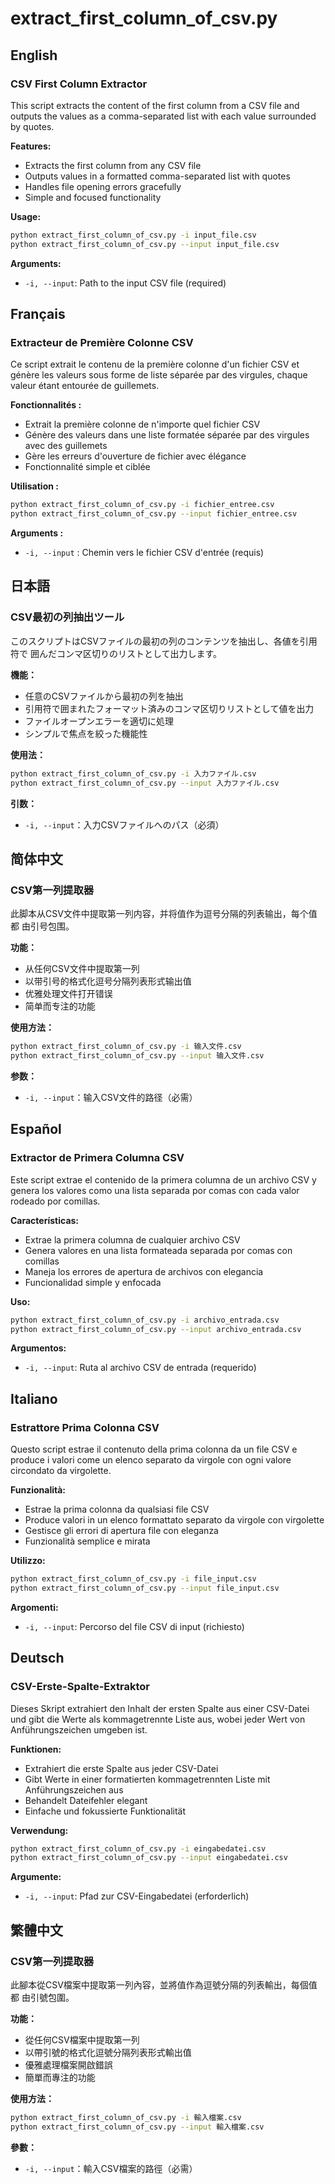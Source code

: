 # extract_first_column_of_csv.py

## English

### CSV First Column Extractor

This script extracts the content of the first column from a CSV file and outputs
the values as a comma-separated list with each value surrounded by quotes.

**Features:**

- Extracts the first column from any CSV file
- Outputs values in a formatted comma-separated list with quotes
- Handles file opening errors gracefully
- Simple and focused functionality

**Usage:**

```bash
python extract_first_column_of_csv.py -i input_file.csv
python extract_first_column_of_csv.py --input input_file.csv
```

**Arguments:**

- `-i, --input`: Path to the input CSV file (required)

## Français

### Extracteur de Première Colonne CSV

Ce script extrait le contenu de la première colonne d'un fichier CSV et génère
les valeurs sous forme de liste séparée par des virgules, chaque valeur étant
entourée de guillemets.

**Fonctionnalités :**

- Extrait la première colonne de n'importe quel fichier CSV
- Génère des valeurs dans une liste formatée séparée par des virgules avec des
  guillemets
- Gère les erreurs d'ouverture de fichier avec élégance
- Fonctionnalité simple et ciblée

**Utilisation :**

```bash
python extract_first_column_of_csv.py -i fichier_entree.csv
python extract_first_column_of_csv.py --input fichier_entree.csv
```

**Arguments :**

- `-i, --input` : Chemin vers le fichier CSV d'entrée (requis)

## 日本語

### CSV最初の列抽出ツール

このスクリプトはCSVファイルの最初の列のコンテンツを抽出し、各値を引用符で
囲んだコンマ区切りのリストとして出力します。

**機能：**

- 任意のCSVファイルから最初の列を抽出
- 引用符で囲まれたフォーマット済みのコンマ区切りリストとして値を出力
- ファイルオープンエラーを適切に処理
- シンプルで焦点を絞った機能性

**使用法：**

```bash
python extract_first_column_of_csv.py -i 入力ファイル.csv
python extract_first_column_of_csv.py --input 入力ファイル.csv
```

**引数：**

- `-i, --input`：入力CSVファイルへのパス（必須）

## 简体中文

### CSV第一列提取器

此脚本从CSV文件中提取第一列内容，并将值作为逗号分隔的列表输出，每个值都
由引号包围。

**功能：**

- 从任何CSV文件中提取第一列
- 以带引号的格式化逗号分隔列表形式输出值
- 优雅处理文件打开错误
- 简单而专注的功能

**使用方法：**

```bash
python extract_first_column_of_csv.py -i 输入文件.csv
python extract_first_column_of_csv.py --input 输入文件.csv
```

**参数：**

- `-i, --input`：输入CSV文件的路径（必需）

## Español

### Extractor de Primera Columna CSV

Este script extrae el contenido de la primera columna de un archivo CSV y genera
los valores como una lista separada por comas con cada valor rodeado por comillas.

**Características:**

- Extrae la primera columna de cualquier archivo CSV
- Genera valores en una lista formateada separada por comas con comillas
- Maneja los errores de apertura de archivos con elegancia
- Funcionalidad simple y enfocada

**Uso:**

```bash
python extract_first_column_of_csv.py -i archivo_entrada.csv
python extract_first_column_of_csv.py --input archivo_entrada.csv
```

**Argumentos:**

- `-i, --input`: Ruta al archivo CSV de entrada (requerido)

## Italiano

### Estrattore Prima Colonna CSV

Questo script estrae il contenuto della prima colonna da un file CSV e produce
i valori come un elenco separato da virgole con ogni valore circondato da
virgolette.

**Funzionalità:**

- Estrae la prima colonna da qualsiasi file CSV
- Produce valori in un elenco formattato separato da virgole con virgolette
- Gestisce gli errori di apertura file con eleganza
- Funzionalità semplice e mirata

**Utilizzo:**

```bash
python extract_first_column_of_csv.py -i file_input.csv
python extract_first_column_of_csv.py --input file_input.csv
```

**Argomenti:**

- `-i, --input`: Percorso del file CSV di input (richiesto)

## Deutsch

### CSV-Erste-Spalte-Extraktor

Dieses Skript extrahiert den Inhalt der ersten Spalte aus einer CSV-Datei und
gibt die Werte als kommagetrennte Liste aus, wobei jeder Wert von Anführungszeichen
umgeben ist.

**Funktionen:**

- Extrahiert die erste Spalte aus jeder CSV-Datei
- Gibt Werte in einer formatierten kommagetrennten Liste mit Anführungszeichen
  aus
- Behandelt Dateifehler elegant
- Einfache und fokussierte Funktionalität

**Verwendung:**

```bash
python extract_first_column_of_csv.py -i eingabedatei.csv
python extract_first_column_of_csv.py --input eingabedatei.csv
```

**Argumente:**

- `-i, --input`: Pfad zur CSV-Eingabedatei (erforderlich)

## 繁體中文

### CSV第一列提取器

此腳本從CSV檔案中提取第一列內容，並將值作為逗號分隔的列表輸出，每個值都
由引號包圍。

**功能：**

- 從任何CSV檔案中提取第一列
- 以帶引號的格式化逗號分隔列表形式輸出值
- 優雅處理檔案開啟錯誤
- 簡單而專注的功能

**使用方法：**

```bash
python extract_first_column_of_csv.py -i 輸入檔案.csv
python extract_first_column_of_csv.py --input 輸入檔案.csv
```

**參數：**

- `-i, --input`：輸入CSV檔案的路徑（必需）